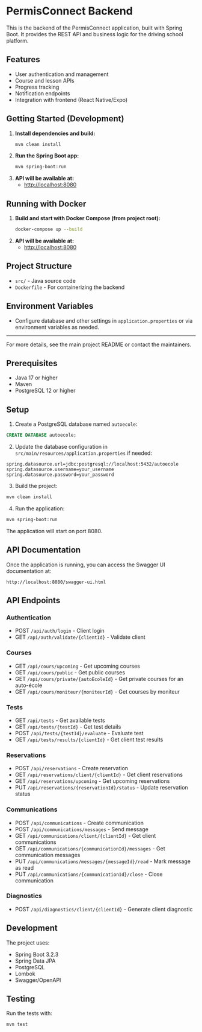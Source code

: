 # PermisConnect Backend

This is the backend of the PermisConnect application, built with Spring Boot. It provides the REST API and business logic for the driving school platform.

## Features
- User authentication and management
- Course and lesson APIs
- Progress tracking
- Notification endpoints
- Integration with frontend (React Native/Expo)

## Getting Started (Development)

1. **Install dependencies and build:**
   ```sh
   mvn clean install
   ```
2. **Run the Spring Boot app:**
   ```sh
   mvn spring-boot:run
   ```
3. **API will be available at:**
   - [http://localhost:8080](http://localhost:8080)

## Running with Docker

1. **Build and start with Docker Compose (from project root):**
   ```sh
   docker-compose up --build
   ```
2. **API will be available at:**
   - [http://localhost:8080](http://localhost:8080)

## Project Structure
- `src/` - Java source code
- `Dockerfile` - For containerizing the backend

## Environment Variables
- Configure database and other settings in `application.properties` or via environment variables as needed.

---
For more details, see the main project README or contact the maintainers.

## Prerequisites

- Java 17 or higher
- Maven
- PostgreSQL 12 or higher

## Setup

1. Create a PostgreSQL database named `autoecole`:
```sql
CREATE DATABASE autoecole;
```

2. Update the database configuration in `src/main/resources/application.properties` if needed:
```properties
spring.datasource.url=jdbc:postgresql://localhost:5432/autoecole
spring.datasource.username=your_username
spring.datasource.password=your_password
```

3. Build the project:
```bash
mvn clean install
```

4. Run the application:
```bash
mvn spring-boot:run
```

The application will start on port 8080.

## API Documentation

Once the application is running, you can access the Swagger UI documentation at:
```
http://localhost:8080/swagger-ui.html
```

## API Endpoints

### Authentication
- POST `/api/auth/login` - Client login
- GET `/api/auth/validate/{clientId}` - Validate client

### Courses
- GET `/api/cours/upcoming` - Get upcoming courses
- GET `/api/cours/public` - Get public courses
- GET `/api/cours/private/{autoEcoleId}` - Get private courses for an auto-école
- GET `/api/cours/moniteur/{moniteurId}` - Get courses by moniteur

### Tests
- GET `/api/tests` - Get available tests
- GET `/api/tests/{testId}` - Get test details
- POST `/api/tests/{testId}/evaluate` - Evaluate test
- GET `/api/tests/results/{clientId}` - Get client test results

### Reservations
- POST `/api/reservations` - Create reservation
- GET `/api/reservations/client/{clientId}` - Get client reservations
- GET `/api/reservations/upcoming` - Get upcoming reservations
- PUT `/api/reservations/{reservationId}/status` - Update reservation status

### Communications
- POST `/api/communications` - Create communication
- POST `/api/communications/messages` - Send message
- GET `/api/communications/client/{clientId}` - Get client communications
- GET `/api/communications/{communicationId}/messages` - Get communication messages
- PUT `/api/communications/messages/{messageId}/read` - Mark message as read
- PUT `/api/communications/{communicationId}/close` - Close communication

### Diagnostics
- POST `/api/diagnostics/client/{clientId}` - Generate client diagnostic

## Development

The project uses:
- Spring Boot 3.2.3
- Spring Data JPA
- PostgreSQL
- Lombok
- Swagger/OpenAPI

## Testing

Run the tests with:
```bash
mvn test
``` 
